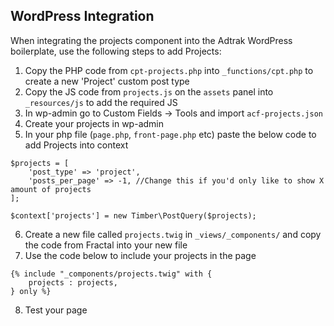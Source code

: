 ## WordPress Integration

When integrating the projects component into the Adtrak WordPress boilerplate, use the following steps to add Projects:

1. Copy the PHP code from `cpt-projects.php` into `_functions/cpt.php` to create a new 'Project' custom post type
2. Copy the JS code from `projects.js` on the `assets` panel into `_resources/js` to add the required JS
3. In wp-admin go to Custom Fields -> Tools and import `acf-projects.json`
4. Create your projects in wp-admin
5. In your php file (`page.php`, `front-page.php` etc) paste the below code to add Projects into context

```
$projects = [
    'post_type' => 'project',
    'posts_per_page' => -1, //Change this if you'd only like to show X amount of projects
];

$context['projects'] = new Timber\PostQuery($projects);
```

6. Create a new file called `projects.twig` in `_views/_components/` and copy the code from Fractal into your new file
7. Use the code below to include your projects in the page

```
{% include "_components/projects.twig" with {
    projects : projects,
} only %}
```

8. Test your page
